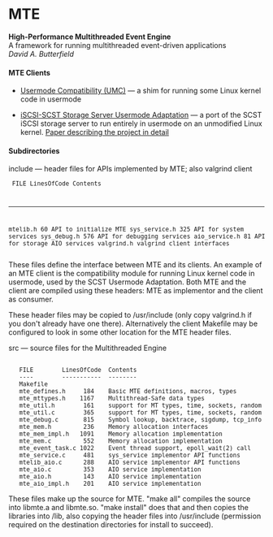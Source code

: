 # MTE
**High-Performance Multithreaded Event Engine**  
A framework for running multithreaded event-driven applications  
*David A. Butterfield*

#### MTE Clients

 + [Usermode Compatibility (UMC)](https://github.com/DavidButterfield/usermode_compat
    "Usermode Compatibility for Linux Kernel Code (UMC)")
    &mdash; a shim for running some Linux kernel code in usermode

 + [iSCSI-SCST Storage Server Usermode Adaptation](https://github.com/DavidButterfield/SCST-Usermode-Adaptation
    "Usermode Compatibility for Linux Kernel Code (UMC)")
    &mdash; a port of the SCST iSCSI storage server to run entirely in usermode on an unmodified Linux kernel.
   [Paper describing the project in detail](https://davidbutterfield.github.io/SCST-Usermode-Adaptation/SCST_Usermode.html
    "Paper describing the project in detail")

#### Subdirectories

 include &mdash; header files for APIs implemented by MTE; also valgrind client
<SMALL><PRE>
   FILE        LinesOfCode  Contents
   ----        -----------  --------
   mtelib.h           60    API to initialize MTE
   sys_service.h     325    API for system services
   sys_debug.h       576    API for debugging services
   aio_service.h      81    API for storage AIO services
   valgrind.h               valgrind client interfaces
</PRE></SMALL>
   These files define the interface between MTE and its clients.  An example
   of an MTE client is the compatibility module for running Linux kernel code
   in usermode, used by the SCST Usermode Adaptation.  Both MTE and the client
   are compiled using these headers:  MTE as implementor and the client as
   consumer.

   These header files may be copied to /usr/include (only copy valgrind.h if
   you don't already have one there).  Alternatively the client Makefile may
   be configured to look in some other location for the MTE header files.

 src &mdash; source files for the Multithreaded Engine
<PRE><SMALL>
   FILE        LinesOfCode  Contents
   ----        -----------  --------
   Makefile
   mte_defines.h     184    Basic MTE definitions, macros, types
   mte_mttypes.h    1167    Multithread-Safe data types
   mte_util.h        161    support for MT types, time, sockets, random
   mte_util.c        365    support for MT types, time, sockets, random
   mte_debug.c       815    Symbol lookup, backtrace, sigdump, tcp_info
   mte_mem.h         236    Memory allocation interfaces
   mte_mem_impl.h   1091    Memory allocation implementation
   mte_mem.c         552    Memory allocation implementation
   mte_event_task.c 1022    Event thread support, epoll_wait(2) call
   mte_service.c     481    sys_service implementor API functions
   mtelib_aio.c      288    AIO service implementor API functions
   mte_aio.c         353    AIO service implementation
   mte_aio.h         143    AIO service implementation
   mte_aio_impl.h    201    AIO service implementation
</SMALL></PRE>
   These files make up the source for MTE.  "make all" compiles the source
   into libmte.a and libmte.so.  "make install" does that and then copies the
   libraries into /lib, also copying the header files into /usr/include
   (permission required on the destination directories for install to succeed).

